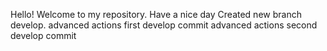 Hello! Welcome to my repository. Have a nice day
Created new branch develop. 
advanced actions first develop commit
advanced actions second develop commit